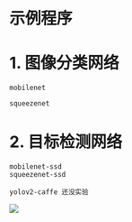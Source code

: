 # 示例程序

# 1. 图像分类网络

    mobilenet

    squeezenet

# 2. 目标检测网络

    mobilenet-ssd
    squeezenet-ssd

    yolov2-caffe 还没实验


![](http://oz3lw4cji.bkt.clouddn.com/0b7c0d0fb225db788d66d3e2a0468fca.png)
